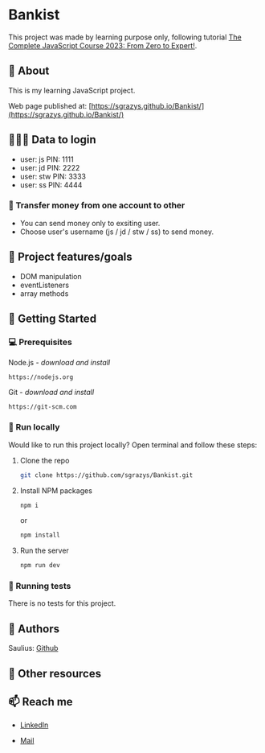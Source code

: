 # Bankist

This project was made by learning purpose only, following tutorial [The Complete JavaScript Course 2023: From Zero to Expert!](https://www.udemy.com/course/the-complete-javascript-course/).

## 🌟 About

This is my learning JavaScript project.

Web page published at: [https://sgrazys.github.io/Bankist/](https://sgrazys.github.io/Bankist/)

## 👨🏼‍💻 Data to login

-   user: js PIN: 1111
-   user: jd PIN: 2222
-   user: stw PIN: 3333
-   user: ss PIN: 4444

### 💸 Transfer money from one account to other

-   You can send money only to exsiting user.
-   Choose user's username (js / jd / stw / ss) to send money.

## 🎯 Project features/goals

-   DOM manipulation
-   eventListeners
-   array methods

## 🧰 Getting Started

### 💻 Prerequisites

Node.js - _download and install_

```
https://nodejs.org
```

Git - _download and install_

```
https://git-scm.com
```

### 🏃 Run locally

Would like to run this project locally? Open terminal and follow these steps:

1. Clone the repo
    ```sh
    git clone https://github.com/sgrazys/Bankist.git
    ```
2. Install NPM packages
    ```sh
    npm i
    ```
    or
    ```sh
    npm install
    ```
3. Run the server
    ```sh
    npm run dev
    ```

### 🧪 Running tests

There is no tests for this project.

## 🥸 Authors

Saulius: [Github](https://github.com/sgrazys)

## 🔗 Other resources

## 📫 Reach me

-   [LinkedIn](https://www.linkedin.com/in/saulius-grazys/)

-   [Mail](mailto:s.grazys@gmail.com)

